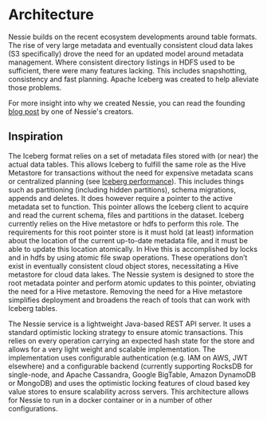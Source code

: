 # Architecture

Nessie builds on the recent ecosystem developments around table formats. The rise of
very large metadata and eventually consistent cloud data lakes (S3 specifically) drove
the need for an updated model around metadata management. Where consistent directory
listings in HDFS used to be sufficient, there were many features lacking. This includes
snapshotting, consistency and fast planning. Apache Iceberg was created to help alleviate
those problems.

For more insight into why we created Nessie, you can read the founding [blog post](https://www.dremio.com/introducing-project-nessie/) by one of Nessie's
creators.

## Inspiration

The Iceberg format relies on a set of metadata files stored with (or near) the actual
data tables. This allows Iceberg to fulfill the same role as the Hive Metastore for transactions without the need for
expensive metadata scans or centralized planning (see [Iceberg
performance](https://iceberg.apache.org/docs/latest/performance/)). This includes
things such as partitioning (including hidden partitions), schema migrations, appends and deletes.  It does however
require a pointer to the active metadata set to function. This pointer allows the Iceberg client to acquire and read the
current schema, files and partitions in the dataset. Iceberg currently relies on the Hive metastore or hdfs to perform
this role. The requirements for this root pointer store is it must hold (at least) information about the location of the
current up-to-date metadata file, and it must be able to update this location atomically. In Hive this is accomplished by
locks and in hdfs by using atomic file swap operations. These operations don’t exist in eventually consistent cloud
object stores, necessitating a Hive metastore for cloud data lakes. The Nessie system is designed to store the
root metadata pointer and perform atomic updates to this pointer, obviating the need for a Hive metastore. Removing the
need for a Hive metastore simplifies deployment and broadens the reach of tools that can work with Iceberg tables.

The Nessie service is a lightweight Java-based REST API server. It uses a standard optimistic locking strategy
to ensure atomic transactions. This relies on every operation carrying an expected
hash state for the store and allows for a very light weight and
scalable implementation. The implementation uses configurable authentication (e.g. IAM on AWS, JWT elsewhere) and a
configurable backend (currently supporting RocksDB for single-node, and Apache Cassandra, Google BigTable,
Amazon DynamoDB or MongoDB) and uses the optimistic locking features of cloud based key value stores to ensure
scalability across servers. This architecture allows for Nessie to run in a docker container or in a number of other
configurations.
